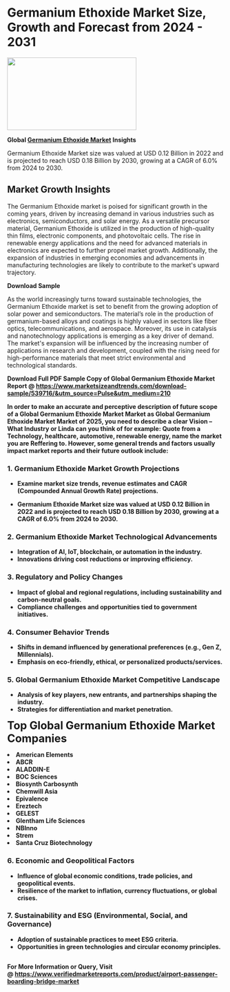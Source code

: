 <H1>Germanium Ethoxide Market Size, Growth and Forecast from 2024 - 2031</H1><img class="aligncenter size-medium wp-image-584254" src="https://thirdeyenews.in/wp-content/uploads/2024/09/Global-Market-Research-300x168.jpeg" alt="" width="300" height="168" /><p><strong>Global&nbsp;<a href="https://www.marketsizeandtrends.com/download-sample/539716/&amp;utm_source=Pulse&amp;utm_medium=210">Germanium Ethoxide Market</a> Insights</strong></p><p>Germanium Ethoxide Market size was valued at USD 0.12 Billion in 2022 and is projected to reach USD 0.18 Billion by 2030, growing at a CAGR of 6.0% from 2024 to 2030.</p><p><h2>Market Growth Insights</h2> <p>The Germanium Ethoxide market is poised for significant growth in the coming years, driven by increasing demand in various industries such as electronics, semiconductors, and solar energy. As a versatile precursor material, Germanium Ethoxide is utilized in the production of high-quality thin films, electronic components, and photovoltaic cells. The rise in renewable energy applications and the need for advanced materials in electronics are expected to further propel market growth. Additionally, the expansion of industries in emerging economies and advancements in manufacturing technologies are likely to contribute to the market's upward trajectory.</p> <p><strong>Download Sample</strong></p> <p>As the world increasingly turns toward sustainable technologies, the Germanium Ethoxide market is set to benefit from the growing adoption of solar power and semiconductors. The material’s role in the production of germanium-based alloys and coatings is highly valued in sectors like fiber optics, telecommunications, and aerospace. Moreover, its use in catalysis and nanotechnology applications is emerging as a key driver of demand. The market's expansion will be influenced by the increasing number of applications in research and development, coupled with the rising need for high-performance materials that meet strict environmental and technological standards.</p> <p><strong></p><p><span class=""><strong>Download Full PDF Sample Copy of Global Germanium Ethoxide Market Report</strong> @ <a href="https://www.marketsizeandtrends.com/download-sample/539716/&amp;utm_source=Pulse&amp;utm_medium=210" target="_blank">https://www.marketsizeandtrends.com/download-sample/539716/&amp;utm_source=Pulse&amp;utm_medium=210</a></span></p><p>In order to make an accurate and perceptive description of future scope of a Global&nbsp;Germanium Ethoxide Market Market as Global&nbsp;Germanium Ethoxide Market Market of 2025, you need to describe a clear Vision &ndash; What Industry or Linda can you think of for example: Quote from a Technology, healthcare, automotive, renewable energy, name the market you are Reffering to. However, some general trends and factors usually impact market reports and their future outlook include:</p><h3>1.&nbsp;<strong>Germanium Ethoxide Market Growth Projections</strong></h3><ul><li>Examine market size trends, revenue estimates and CAGR (Compounded Annual Growth Rate) projections.</li><li><p>Germanium Ethoxide Market size was valued at USD 0.12 Billion in 2022 and is projected to reach USD 0.18 Billion by 2030, growing at a CAGR of 6.0% from 2024 to 2030.</p></li></ul><h3>2.&nbsp;<strong>Germanium Ethoxide Market Technological Advancements</strong></h3><ul><li>Integration of AI, IoT, blockchain, or automation in the industry.</li><li>Innovations driving cost reductions or improving efficiency.</li></ul><h3>3.&nbsp;<strong>Regulatory and Policy Changes</strong></h3><ul><li>Impact of global and regional regulations, including sustainability and carbon-neutral goals.</li><li>Compliance challenges and opportunities tied to government initiatives.</li></ul><h3>4.&nbsp;<strong>Consumer Behavior Trends</strong></h3><ul><li>Shifts in demand influenced by generational preferences (e.g., Gen Z, Millennials).</li><li>Emphasis on eco-friendly, ethical, or personalized products/services.</li></ul><h3>5.&nbsp;<strong>Global Germanium Ethoxide Market Competitive Landscape</strong></h3><ul><li>Analysis of key players, new entrants, and partnerships shaping the industry.</li><li>Strategies for differentiation and market penetration.</li></ul><p data-pm-slice="1 1 []"><span style="color: inherit; font-family: inherit; font-size: 25px;">Top Global Germanium Ethoxide Market Companies</span></p><div class="" data-test-id=""><p><li>American Elements</li><li> ABCR</li><li> ALADDIN-E</li><li> BOC Sciences</li><li> Biosynth Carbosynth</li><li> Chemwill Asia</li><li> Epivalence</li><li> Ereztech</li><li> GELEST</li><li> Glentham Life Sciences</li><li> NBInno</li><li> Strem</li><li> Santa Cruz Biotechnology</li></p></div><h3>6.&nbsp;<strong>Economic and Geopolitical Factors</strong></h3><ul><li>Influence of global economic conditions, trade policies, and geopolitical events.</li><li>Resilience of the market to inflation, currency fluctuations, or global crises.</li></ul><h3>7.&nbsp;<strong>Sustainability and ESG (Environmental, Social, and Governance)</strong></h3><ul><li>Adoption of sustainable practices to meet ESG criteria.</li><li>Opportunities in green technologies and circular economy principles.</li></ul><h2><strong style="font-size: 14px;">For More Information or Query, Visit @&nbsp;</strong><a style="background-color: #ffffff; font-size: 14px;" href="https://www.marketsizeandtrends.com/report/germanium-ethoxide-market/" target="_blank">https://www.verifiedmarketreports.com/product/airport-passenger-boarding-bridge-market</a></h2>
